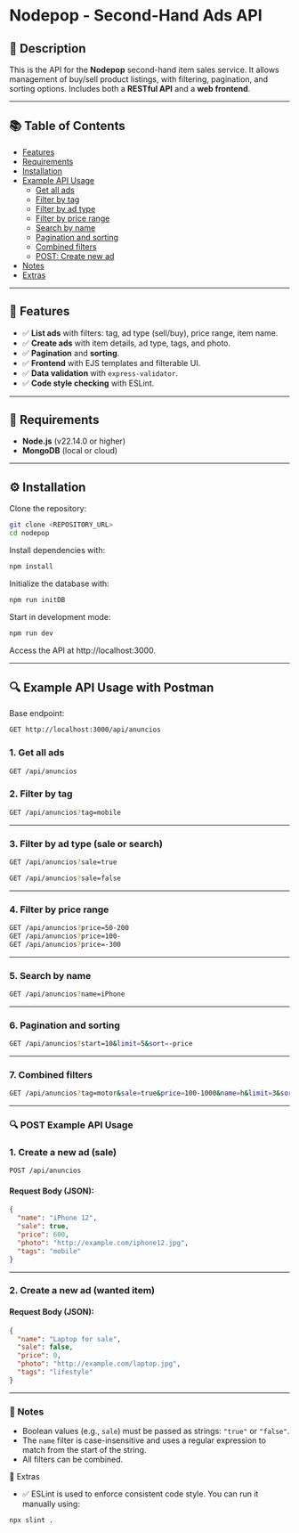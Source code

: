 
# Nodepop - Second-Hand Ads API

## 📖 Description

This is the API for the **Nodepop** second-hand item sales service. It allows management of buy/sell product listings, with filtering, pagination, and sorting options. Includes both a **RESTful API** and a **web frontend**.

---

## 📚 Table of Contents

- [Features](#features)
- [Requirements](#requirements)
- [Installation](#installation)
- [Example API Usage](#example-api-usage-with-postman)
  - [Get all ads](#1-get-all-ads)
  - [Filter by tag](#2-filter-by-tag)
  - [Filter by ad type](#3-filter-by-ad-type-sale-or-search)
  - [Filter by price range](#4-filter-by-price-range)
  - [Search by name](#5-search-by-name)
  - [Pagination and sorting](#6-pagination-and-sorting)
  - [Combined filters](#7-combined-filters)
  - [POST: Create new ad](#🔍-post-example-api-usage)
- [Notes](#notes)
- [Extras](#extras)

---

## 🚀 Features

- ✅ **List ads** with filters: tag, ad type (sell/buy), price range, item name.
- ✅ **Create ads** with item details, ad type, tags, and photo.
- ✅ **Pagination** and **sorting**.
- ✅ **Frontend** with EJS templates and filterable UI.
- ✅ **Data validation** with `express-validator`.
- ✅ **Code style checking** with ESLint.

---

## 🧰 Requirements

- **Node.js** (v22.14.0 or higher)
- **MongoDB** (local or cloud)

---

## ⚙️ Installation

Clone the repository:

```sh
git clone <REPOSITORY_URL>
cd nodepop
```

Install dependencies with:

```sh
npm install
```

Initialize the database with:

```sh
npm run initDB
```

Start in development mode:

```sh
npm run dev
```

Access the API at http://localhost:3000.

---

## 🔍 Example API Usage with Postman

Base endpoint:

```sh
GET http://localhost:3000/api/anuncios
```

### 1. Get all ads

```sh
GET /api/anuncios
```

### 2. Filter by tag

```sh
GET /api/anuncios?tag=mobile
```

---

### 3. Filter by ad type (sale or search)

```sh
GET /api/anuncios?sale=true
```

```sh
GET /api/anuncios?sale=false
```

---

### 4. Filter by price range

```sh
GET /api/anuncios?price=50-200
GET /api/anuncios?price=100-
GET /api/anuncios?price=-300
```
---

### 5. Search by name

```sh
GET /api/anuncios?name=iPhone
```

---

### 6. Pagination and sorting

```sh
GET /api/anuncios?start=10&limit=5&sort=-price
```

---

### 7. Combined filters

```sh
GET /api/anuncios?tag=motor&sale=true&price=100-1000&name=h&limit=3&sort=-price
```

---

### 🔍 POST Example API Usage

### 1. Create a new ad (sale)

```sh
POST /api/anuncios
```

#### Request Body (JSON):

```json
{
  "name": "iPhone 12",
  "sale": true,
  "price": 600,
  "photo": "http://example.com/iphone12.jpg",
  "tags": "mobile"
}
```
---

### 2. Create a new ad (wanted item)

#### Request Body (JSON):

```json
{
  "name": "Laptop for sale",
  "sale": false,
  "price": 0,
  "photo": "http://example.com/laptop.jpg",
  "tags": "lifestyle"
}
```
---

### 📌 Notes

- Boolean values (e.g., `sale`) must be passed as strings: `"true"` or `"false"`.
- The `name` filter is case-insensitive and uses a regular expression to match from the start of the string.
- All filters can be combined.


🧪 Extras

- ✅ ESLint is used to enforce consistent code style.
You can run it manually using:

```sh
npx slint .
```
